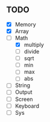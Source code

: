 ## TODO
- [x] Memory
- [x] Array
- [ ] Math
    - [x] multiply
    - [ ] divide
    - [ ] sqrt
    - [ ] min
    - [ ] max
    - [ ] abs
- [ ] String
- [ ] Output
- [ ] Screen
- [ ] Keyboard
- [ ] Sys
